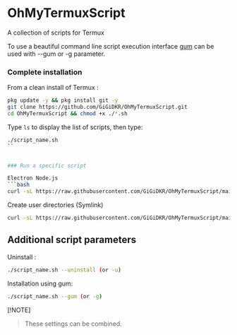 # OhMyTermuxScript
A collection of scripts for Termux

To use a beautiful command line script execution interface [gum](https://github.com/charmbracelet/gum) can be used with --gum or -g parameter.

### Complete installation 

From a clean install of Termux :
```bash
pkg update -y && pkg install git -y
git clone https://github.com/GiGiDKR/OhMyTermuxScript.git
cd OhMyTermuxScript && chmod +x ./*.sh
```
Type `ls` to display the list of scripts, then type: 
```bash
./script_name.sh 
``


### Run a specific script 

Electron Node.js
```bash
curl -sL https://raw.githubusercontent.com/GiGiDKR/OhMyTermuxScript/main/electron.sh -o electron.sh && chmod +x electron.sh && ./electron.sh
```

Create user directories (Symlink) 
```bash
curl -sL https://raw.githubusercontent.com/GiGiDKR/OhMyTermuxScript/main/usersymlink.sh -o usersymlink.sh && chmod +x usersymlink.sh && ./usersymlink.sh
```

## Additional script parameters
Uninstall :
```bash
./script_name.sh --uninstall (or -u)
```
Installation using gum: 
```bash
./script_name.sh --gum (or -g)
```
[!NOTE]
> These settings can be combined. 
